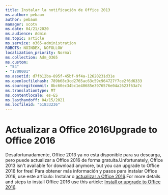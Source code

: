 ```yaml
---
title: Instalar la notificación de Office 2013
ms.author: pebaum
author: pebaum
manager: scotv
ms.date: 04/21/2020
ms.audience: Admin
ms.topic: article
ms.service: o365-administration
ROBOTS: NOINDEX, NOFOLLOW
localization_priority: Normal
ms.collection: Adm_O365
ms.custom:
- "54"
- "1700001"
ms.assetid: d7fb12ba-895f-45bf-9f4a-12620231d31e
ms.openlocfilehash: 789b68c3cd2765ac63c59c964727f7ce2f6d6333
ms.sourcegitcommit: 8bc60ec34bc1e40685e3976576e04a2623f63a7c
ms.translationtype: MT
ms.contentlocale: es-ES
ms.lasthandoff: 04/15/2021
ms.locfileid: "51833236"
---
```

# <a name="upgrade-to-office-2016"></a><span data-ttu-id="89a68-102">Actualizar a Office 2016</span><span class="sxs-lookup"><span data-stu-id="89a68-102">Upgrade to Office 2016</span></span>

<span data-ttu-id="89a68-103">Desafortunadamente, Office 2013 ya no está disponible para su descarga, pero puede actualizar a Office 2016 de forma gratuita.</span><span class="sxs-lookup"><span data-stu-id="89a68-103">Unfortunately, Office 2013 isn't available for download anymore, but you can upgrade to Office 2016 for free!</span></span> <span data-ttu-id="89a68-104">Para obtener más información y pasos para instalar Office 2016, use este artículo: Instalar o [actualizar a Office 2016](https://support.office.com/article/Office-2013-is-no-longer-available-for-installation-with-an-Office-365-subscription-de68fd95-553a-4c38-b1b5-e4205b96fc75.aspx).</span><span class="sxs-lookup"><span data-stu-id="89a68-104">For more details and steps to install Office 2016 use this article: [Install or upgrade to Office 2016](https://support.office.com/article/Office-2013-is-no-longer-available-for-installation-with-an-Office-365-subscription-de68fd95-553a-4c38-b1b5-e4205b96fc75.aspx).</span></span>
  